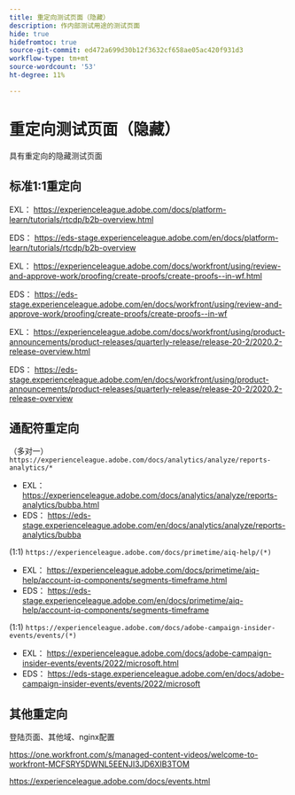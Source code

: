 ```yaml
---
title: 重定向测试页面（隐藏）
description: 作内部测试用途的测试页面
hide: true
hidefromtoc: true
source-git-commit: ed472a699d30b12f3632cf658ae05ac420f931d3
workflow-type: tm+mt
source-wordcount: '53'
ht-degree: 11%

---
```


# 重定向测试页面（隐藏）

具有重定向的隐藏测试页面

## 标准1:1重定向

EXL： <https://experienceleague.adobe.com/docs/platform-learn/tutorials/rtcdp/b2b-overview.html>

EDS： <https://eds-stage.experienceleague.adobe.com/en/docs/platform-learn/tutorials/rtcdp/b2b-overview>

EXL： <https://experienceleague.adobe.com/docs/workfront/using/review-and-approve-work/proofing/create-proofs/create-proofs--in-wf.html>

EDS： https://eds-stage.experienceleague.adobe.com/en/docs/workfront/using/review-and-approve-work/proofing/create-proofs/create-proofs--in-wf

EXL： <https://experienceleague.adobe.com/docs/workfront/using/product-announcements/product-releases/quarterly-release/release-20-2/2020.2-release-overview.html>

EDS： <https://eds-stage.experienceleague.adobe.com/en/docs/workfront/using/product-announcements/product-releases/quarterly-release/release-20-2/2020.2-release-overview>

## 通配符重定向

（多对一） `https://experienceleague.adobe.com/docs/analytics/analyze/reports-analytics/*`

* EXL： <https://experienceleague.adobe.com/docs/analytics/analyze/reports-analytics/bubba.html>
* EDS： <https://eds-stage.experienceleague.adobe.com/en/docs/analytics/analyze/reports-analytics/bubba>

(1:1) `https://experienceleague.adobe.com/docs/primetime/aiq-help/(*)`

* EXL： <https://experienceleague.adobe.com/docs/primetime/aiq-help/account-iq-components/segments-timeframe.html>
* EDS： <https://eds-stage.experienceleague.adobe.com/en/docs/primetime/aiq-help/account-iq-components/segments-timeframe>

(1:1) `https://experienceleague.adobe.com/docs/adobe-campaign-insider-events/events/(*)`

* EXL： <https://experienceleague.adobe.com/docs/adobe-campaign-insider-events/events/2022/microsoft.html>
* EDS： <https://eds-stage.experienceleague.adobe.com/en/docs/adobe-campaign-insider-events/events/2022/microsoft>

## 其他重定向

登陆页面、其他域、nginx配置

<https://one.workfront.com/s/managed-content-videos/welcome-to-workfront-MCFSRY5DWNL5EENJI3JD6XIB3TOM>

<https://experienceleague.adobe.com/docs/events.html>

